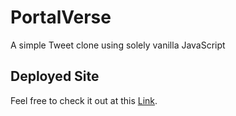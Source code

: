 # PortalVerse
A simple Tweet clone using solely vanilla JavaScript

## Deployed Site
Feel free to check it out at this [Link](https://efrenmarin45.github.io/PortalVerse/).
